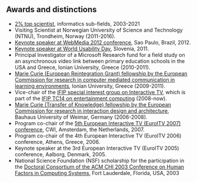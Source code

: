 ## Awards and distinctions
* [2% top scientist](https://doi.org/10.17632/btchxktzyw.5), informatics sub-fields, 2003-2021
* Visiting Scientist at Norwegian University of Science and Technology (NTNU), Trondheim, Norway (2011-2016).
* [Keynote speaker at WebMedia 2012 conference](http://sws2012.ime.usp.br/webmedia/keynotes.php), Sao Paulo, Brazil, 2012.
* [Keynote speaker at World Usability Day](http://iskratel.com/en/news/world-usability-day-2011), Slovenia, 2011.
* Principal Investigator of a Microsoft Research fund for a field study on an asynchronous video link between primary education schools in the USA and Greece, Ionian University, Greece (2010-2011).
* [Marie Curie (European Reintegration Grant) fellowship by the European Commission for research in computer mediated communication in learning environments](http://cult.di.ionio.gr/), Ionian University, Greece (2009-2011).
* Vice-chair of the [IFIP special interest group on Interactive TV](http://uitv.info/ifip), which is part of the [IFIP TC14 on entertainment computing](http://www.org.id.tue.nl/IFIP-TC14/) (2008-now).
* [Marie Curie (Transfer of Knowledge) fellowship by the European Commission for research in interaction design and architecture](http://www.mediacityproject.com/), Bauhaus University of Weimar, Germany (2006-2008).
* Program co-chair of the [5th European Interactive TV (EuroITV 2007) conference](http://homepages.cwi.nl/~garcia/euroitv2007/EuroITV-2007.html), CWI, Amsterdam, the Netherlands, 2007.
* Program co-chair of the 4th European Interactive TV (EuroITV 2006) conference, Athens, Greece, 2006.
* Keynote speaker at the 3rd European Interactive TV (EuroITV 2005) conference, Aalborg, Denmark, 2005.
* National Science Foundation (NSF) scholarship for the participation in the [Doctoral Consortium of the ACM CHI 2003 Conference on Human Factors in Computing Systems](http://www.chi2003.org/doctoral_consortium_program.html), Fort Lauderdale, Florida, USA, 2003
